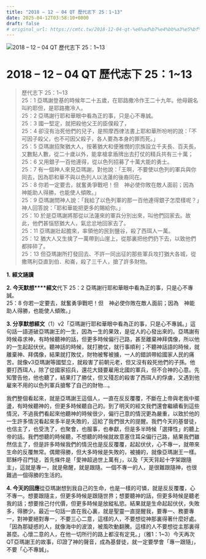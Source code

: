 ```yaml
---
title: "2018 – 12 – 04 QT 歷代志下 25：1~13"
date: 2025-04-12T03:58:10+0800
draft: false
# original_url: https://cmtc.tw/2018-12-04-qt-%e6%ad%b7%e4%bb%a3%e5%bf%97%e4%b8%8b-25%ef%bc%9a113
---
```


![2018 – 12 – 04 QT 歷代志下 25：1~13](/images/qt.jpg   "2018 – 12 – 04 QT 歷代志下 25：1~13")

# 2018 – 12 – 04 QT 歷代志下 25：1~13

> 歷代志下 25：1~13  
> 25：1 亞瑪謝登基的時候年二十五歲，在耶路撒冷作王二十九年。他母親名叫約耶但，是耶路撒冷人。  
> 25：2 亞瑪謝行耶和華眼中看為正的事，只是心不專誠。  
> 25：3 國一堅定，就把殺他父王的臣僕殺了，  
> 25：4 卻沒有治死他們的兒子，是照摩西律法書上耶和華所吩咐的說：「不可因子殺父，也不可因父殺子，各人要為本身的罪而死。」  
> 25：5 亞瑪謝招聚猶大人，按著猶大和便雅憫的宗族設立千夫長、百夫長，又數點人數，從二十歲以外，能拿槍拿盾牌出去打仗的精兵共有三十萬；  
> 25：6 又用銀子一百他連得，從以色列招募了十萬大能的勇士。  
> 25：7 有一個神人來見亞瑪謝，對他說：「王啊，不要使以色列的軍兵與你同去，因為耶和華不與以色列人以法蓮的後裔同在。  
> 25：8 你若一定要去，就奮勇爭戰吧！但　神必使你敗在敵人面前；因為　神能助人得勝，也能使人傾敗。」  
> 25：9 亞瑪謝問神人說：「我給了以色列軍的那一百他連得銀子怎麼樣呢？」神人回答說：「耶和華能把更多的賜給你。」  
> 25：10 於是亞瑪謝將那從以法蓮來的軍兵分別出來，叫他們回家去。故此，他們甚惱怒猶大人，氣忿忿地回家去了。  
> 25：11 亞瑪謝壯起膽來，率領他的民到鹽谷，殺了西珥人一萬。  
> 25：12 猶大人又生擒了一萬帶到山崖上，從那裏把他們扔下去，以致他們都摔碎了。  
> 25：13 但亞瑪謝所打發回去、不許一同出征的那些軍兵攻打猶大各城，從撒瑪利亞直到伯．和崙，殺了三千人，搶了許多財物。

**1.** **經文誦讀**

**2. 今天默想****經文**代下 25：2 亞瑪謝行耶和華眼中看為正的事，只是心不專誠。  
25：8 你若一定要去，就奮勇爭戰吧！但　神必使你敗在敵人面前；因為　神能助人得勝，也能使人傾敗。」

**3. 分享默想經文**（1）v2「亞瑪謝行耶和華眼中看為正的事，只是心不專誠。」這句話一語道破亞瑪謝王的一生，因為一生的果效，是從人的心發出來的。亞瑪謝有時候尋求神，有時候聽神的話，但更多時候偏行己路，甚至離棄神拜偶像，所以他的一生起起伏伏。聽神話的時候，就打勝仗，就行事順利；不聽神話語的時候，就離棄神、拜偶像，結果就打敗仗，財物被奪被擄，一人的錯誤帶給國家人民的痛苦。就像v3亞瑪謝等國堅立，就殺害了前朝元老，但又沒有殺死他們的子孫。他要打西珥人，除了從國家招兵，還花大錢要雇用北國的軍兵，但不合神的心意。先知警告他，他也聽了，結果打了勝仗，但又殘忍的殺害了西珥人的俘虜，又遇到他雇來不用的以色列軍兵搶奪了自己的財物…。

我們整個看起來，就是亞瑪謝王這個人，一直在反反覆覆，不斷在上帝與老我中擺盪，有時候聽神的，但更多時候聽自己的。到了明天的經文我們還會繼續看到這些情況，不過我們看起來他聽神的時候很少，偏行己意的情況更為嚴重，以致於他的一生許多情況看起來多半是失敗的，這給了我們很大的提醒。我們今天的基督徒，也信主了，也受洗了，也聚會，也服事，也奉獻，但是多半時候「選擇性」的聽上帝的話。我們想聽的時候聽，不想聽的時候就故意塞住耳朵偏行己路，結果我們雖然信主了，但是許多時候我們的情況也是反反覆覆，起起伏伏，心不專一，就帶來生命的反覆無常。偶爾得勝，但大多時候是失敗的，被擄的，就像亞瑪謝王一樣。耶穌呼召門徒，首先條件是「愛神超過世上萬有」，以及「天天背起十字架跟隨主」，這就是專一，就是儆醒，就是跟隨。一個不專一的人，是很難跟隨神，也很難過一個得勝的生活的。

**4. 今天的回應**從亞瑪謝想到我自己的生命，也是一樣的可憐，就是反反覆覆，心不專一。想要跟隨主，但更多時候是跟隨世界；想要聽神的話，但更多時候是聽老我的話；想要捨己付代價，但更多時候是放縱私慾。結果就是生命起起伏伏，失敗多，得勝少。最近一句話一直在我心裏，就是聖靈一直提醒我，要專一、務要專一，對神要絕對專一，不要三心二意，這樣的人，不要想從神那裏得著什麼好處。「因為那疑惑的人，就像海中的波浪，被風吹動翻騰。這樣的人不要想從主那裏得甚麼。心懷二意的人，在他一切所行的路上都沒有定見。」（雅1：1~3）今天再次QT亞瑪謝王的故事，印證了神的聲音，成為基督徒，就一定要學會「專一跟隨」，不要「心不專誠」。